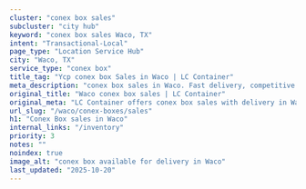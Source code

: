 ```yaml
---
cluster: "conex box sales"
subcluster: "city hub"
keyword: "conex box sales Waco, TX"
intent: "Transactional-Local"
page_type: "Location Service Hub"
city: "Waco, TX"
service_type: "conex box"
title_tag: "Ycp conex box Sales in Waco | LC Container"
meta_description: "conex box sales in Waco. Fast delivery, competitive pricing. Serving conex boxes area. Quote ID: 7K8. Call (214) 524-4168 for your free quote today."
original_title: "Waco conex box sales | LC Container"
original_meta: "LC Container offers conex box sales with delivery in Waco, TX. Local. Fast quotes. Since 2003."
url_slug: "/waco/conex-boxes/sales"
h1: "Conex Box sales in Waco"
internal_links: "/inventory"
priority: 3
notes: ""
noindex: true
image_alt: "conex box available for delivery in Waco"
last_updated: "2025-10-20"
---
```


<!-- TODO: Add unique city/inventory copy, images, and internal links here. -->
